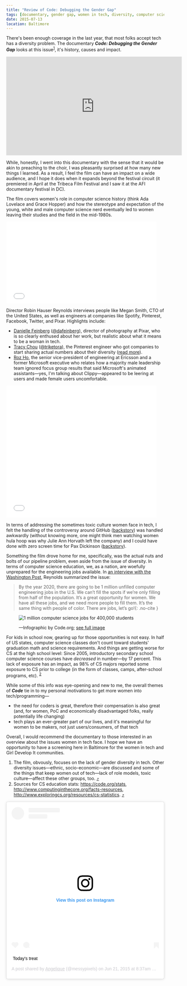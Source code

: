 ```yaml
---
title: "Review of Code: Debugging the Gender Gap"
tags: [documentary, gender gap, women in tech, diversity, computer science, tech culture]
date: 2015-07-13
location: Baltimore
---
```


There's been enough coverage in the last year, that most folks accept tech has a diversity problem. The documentary <strong><em>Code: Debugging the Gender Gap</em></strong> looks at this issue<sup id="return-fn1"><a href="#fn1">1</a></sup>, it's history, causes and impact.

<div class="embed-container yt">
    <iframe width="560" height="315" src="https://www.youtube-nocookie.com/embed/_QcBV6-7fJg" frameborder="0" allow="accelerometer; autoplay; encrypted-media; gyroscope; picture-in-picture" allowfullscreen></iframe>
</div>

While, honestly, I went into this documentary with the sense that it would be akin to preaching to the choir, I was pleasantly surprised at how many new things I learned. As a result, I feel the film can have an impact on a wide audience, and I hope it does when it expands beyond the festival circuit (it premiered in April at the Tribeca Film Festival and I saw it at the AFI documentary festival in DC).

The film covers women's role in computer science history (think Ada Lovelace and Grace Hopper) and how the stereotype and expectation of the young, white and male computer science nerd eventually led to women leaving their studies and the field in the mid-1980s.

<div class="embed-container giphy">
    <iframe src="//giphy.com/embed/B1QAE2xG9xS2A?html5=true" width="480" height="260" frameBorder="0" webkitAllowFullScreen mozallowfullscreen allowFullScreen></iframe>
</div>

Director Robin Hauser Reynolds interviews people like Megan Smith, CTO of the United States, as well as engineers at companies like Spotify, Pinterest, Facebook, Twitter, and Pixar. Highlights include:

- [Danielle Feinberg](http://www.seas.harvard.edu/news-events/publications/qa/danielle-feinberg) ([@dafeinberg](https://twitter.com/dafeinberg)), director of photography at Pixar, who is so clearly enthused about her work, but realistic about what it means to be a woman in tech.
- [Tracy Chou](http://www.vogue.com/4537369/pinterest-tracy-chou-silicon-valley) ([@triketora](https://twitter.com/triketora)), the Pinterest engineer who got companies to start sharing actual numbers about their diversity ([read more](http://www.wired.com/2015/04/tracy-chou/)).
- [Roz Ho](http://www.forbes.com/2010/05/18/microsoft-jobs-computer-science-engineering-math-forbes-woman-leadership-tech.html), the senior vice-president of engineering at Ericsson and a former Microsoft executive who relates how a majority male leadership team ignored focus group results that said Microsoft's animated assistants&mdash;yes, I'm talking about Clippy&mdash;appeared to be leering at users and made female users uncomfortable.

<div class="embed-container giphy">
    <iframe src="//giphy.com/embed/1S3vm6ISM2gDu?html5=true" width="480" height="421" frameBorder="0" webkitAllowFullScreen mozallowfullscreen allowFullScreen></iframe>
</div>

In terms of addressing the sometimes toxic culture women face in tech, I felt the handling of the controversy around GitHub ([backstory](http://techcrunch.com/2014/03/15/julie-ann-horvath-describes-sexism-and-intimidation-behind-her-github-exit/)) was handled awkwardly (without knowing more, one might think men watching women hula hoop was why Julie Ann Horvath left the company) and I could have done with zero screen time for Pax Dickinson ([backstory](http://valleywag.gawker.com/business-insider-ctos-is-your-new-tech-bro-nightmare-1280336916)).

Something the film drove home for me, specifically, was the actual nuts and bolts of our pipeline problem, even aside from the issue of diversity. In terms of computer science education, we, as a nation, are woefully unprepared for the engineering jobs available. In [an interview with the Washington Post](http://www.washingtonpost.com/blogs/innovations/wp/2015/05/12/11-questions-for-robin-hauser-reynolds-director-of-the-code-documentary/), Reynolds summarized the issue:

> By the year 2020, there are going to be 1 million unfilled computer engineering jobs in the U.S. We can’t fill the spots if we’re only filling from half of the population. It’s a great opportunity for women. We have all these jobs, and we need more people to fill them. It’s the same thing with people of color. There are jobs, let’s go!{: .no-cite }

<figure>

![1 million computer science jobs for 400,000 students](/assets/img/blog/2015/cs-jobs-vs-students.png)

<figcaption>&mdash;Infographic by Code.org; <a href="https://code.org/stats">see full image</a></figcaption>

</figure>

For kids in school now, gearing up for those opportunities is not easy. In half of US states, computer science classes don't count toward students' graduation math and science requirements. And things are getting worse for CS at the high school level: Since 2005, introductory secondary school computer science courses have *decreased* in number&mdash;by 17 percent. This lack of exposure has an impact, as 98% of CS majors reported some exposure to CS prior to college (in the form of classes, camps, after-school programs, etc). <sup id="return-fn2"><a href="#fn2">2</a></sup>

While some of this info was eye-opening and new to me, the overall themes of <strong><em>Code</em></strong> tie in to my personal motivations to get more women into tech/programming&mdash;

- the need for coders is great, therefore their compensation is also great (and, for women, PoC and economically disadvantaged folks, really potentially life changing)
- tech plays an ever-greater part of our lives, and it's meaningful for women to be makers, not just users/consumers, of that tech

Overall, I would recommend the documentary to those interested in an overview about the issues women in tech face. I hope we have an opportunity to have a screening here in Baltimore for the women in tech and Girl Develop It communities.

<ol class="footnotes">
    <li id="fn1">The film, obvously, focuses on the lack of gender diversity in tech. Other diversity issues&mdash;ethnic, socio-economic&mdash;are discussed and some of the things that keep women out of tech&mdash;lack of role models, toxic culture&mdash;affect these other groups, too. <a href="#return-fn1">&#x2934;</a></li>
    <li id="fn2">Sources for CS education stats: <a href="https://code.org/stats">https://code.org/stats</a>, <a href="http://www.computinginthecore.org/facts-resources">http://www.computinginthecore.org/facts-resources</a>, <a href="http://www.exploringcs.org/resources/cs-statistics">http://www.exploringcs.org/resources/cs-statistics</a>. <a href="#return-fn2">&#x2934;</a></li>
</ol>

<div class="embed-container instagram">
<blockquote class="instagram-media" data-instgrm-captioned data-instgrm-permalink="https://www.instagram.com/p/4Mky2PrdEe/?utm_source=ig_embed&amp;utm_campaign=loading" data-instgrm-version="12" style=" background:#FFF; border:0; border-radius:3px; box-shadow:0 0 1px 0 rgba(0,0,0,0.5),0 1px 10px 0 rgba(0,0,0,0.15); margin: 1px; max-width:540px; min-width:326px; padding:0; width:99.375%; width:-webkit-calc(100% - 2px); width:calc(100% - 2px);"><div style="padding:16px;"> <a href="https://www.instagram.com/p/4Mky2PrdEe/?utm_source=ig_embed&amp;utm_campaign=loading" style=" background:#FFFFFF; line-height:0; padding:0 0; text-align:center; text-decoration:none; width:100%;" target="_blank"> <div style=" display: flex; flex-direction: row; align-items: center;"> <div style="background-color: #F4F4F4; border-radius: 50%; flex-grow: 0; height: 40px; margin-right: 14px; width: 40px;"></div> <div style="display: flex; flex-direction: column; flex-grow: 1; justify-content: center;"> <div style=" background-color: #F4F4F4; border-radius: 4px; flex-grow: 0; height: 14px; margin-bottom: 6px; width: 100px;"></div> <div style=" background-color: #F4F4F4; border-radius: 4px; flex-grow: 0; height: 14px; width: 60px;"></div></div></div><div style="padding: 19% 0;"></div> <div style="display:block; height:50px; margin:0 auto 12px; width:50px;"><svg width="50px" height="50px" viewBox="0 0 60 60" version="1.1" xmlns="https://www.w3.org/2000/svg" xmlns:xlink="https://www.w3.org/1999/xlink"><g stroke="none" stroke-width="1" fill="none" fill-rule="evenodd"><g transform="translate(-511.000000, -20.000000)" fill="#000000"><g><path d="M556.869,30.41 C554.814,30.41 553.148,32.076 553.148,34.131 C553.148,36.186 554.814,37.852 556.869,37.852 C558.924,37.852 560.59,36.186 560.59,34.131 C560.59,32.076 558.924,30.41 556.869,30.41 M541,60.657 C535.114,60.657 530.342,55.887 530.342,50 C530.342,44.114 535.114,39.342 541,39.342 C546.887,39.342 551.658,44.114 551.658,50 C551.658,55.887 546.887,60.657 541,60.657 M541,33.886 C532.1,33.886 524.886,41.1 524.886,50 C524.886,58.899 532.1,66.113 541,66.113 C549.9,66.113 557.115,58.899 557.115,50 C557.115,41.1 549.9,33.886 541,33.886 M565.378,62.101 C565.244,65.022 564.756,66.606 564.346,67.663 C563.803,69.06 563.154,70.057 562.106,71.106 C561.058,72.155 560.06,72.803 558.662,73.347 C557.607,73.757 556.021,74.244 553.102,74.378 C549.944,74.521 548.997,74.552 541,74.552 C533.003,74.552 532.056,74.521 528.898,74.378 C525.979,74.244 524.393,73.757 523.338,73.347 C521.94,72.803 520.942,72.155 519.894,71.106 C518.846,70.057 518.197,69.06 517.654,67.663 C517.244,66.606 516.755,65.022 516.623,62.101 C516.479,58.943 516.448,57.996 516.448,50 C516.448,42.003 516.479,41.056 516.623,37.899 C516.755,34.978 517.244,33.391 517.654,32.338 C518.197,30.938 518.846,29.942 519.894,28.894 C520.942,27.846 521.94,27.196 523.338,26.654 C524.393,26.244 525.979,25.756 528.898,25.623 C532.057,25.479 533.004,25.448 541,25.448 C548.997,25.448 549.943,25.479 553.102,25.623 C556.021,25.756 557.607,26.244 558.662,26.654 C560.06,27.196 561.058,27.846 562.106,28.894 C563.154,29.942 563.803,30.938 564.346,32.338 C564.756,33.391 565.244,34.978 565.378,37.899 C565.522,41.056 565.552,42.003 565.552,50 C565.552,57.996 565.522,58.943 565.378,62.101 M570.82,37.631 C570.674,34.438 570.167,32.258 569.425,30.349 C568.659,28.377 567.633,26.702 565.965,25.035 C564.297,23.368 562.623,22.342 560.652,21.575 C558.743,20.834 556.562,20.326 553.369,20.18 C550.169,20.033 549.148,20 541,20 C532.853,20 531.831,20.033 528.631,20.18 C525.438,20.326 523.257,20.834 521.349,21.575 C519.376,22.342 517.703,23.368 516.035,25.035 C514.368,26.702 513.342,28.377 512.574,30.349 C511.834,32.258 511.326,34.438 511.181,37.631 C511.035,40.831 511,41.851 511,50 C511,58.147 511.035,59.17 511.181,62.369 C511.326,65.562 511.834,67.743 512.574,69.651 C513.342,71.625 514.368,73.296 516.035,74.965 C517.703,76.634 519.376,77.658 521.349,78.425 C523.257,79.167 525.438,79.673 528.631,79.82 C531.831,79.965 532.853,80.001 541,80.001 C549.148,80.001 550.169,79.965 553.369,79.82 C556.562,79.673 558.743,79.167 560.652,78.425 C562.623,77.658 564.297,76.634 565.965,74.965 C567.633,73.296 568.659,71.625 569.425,69.651 C570.167,67.743 570.674,65.562 570.82,62.369 C570.966,59.17 571,58.147 571,50 C571,41.851 570.966,40.831 570.82,37.631"></path></g></g></g></svg></div><div style="padding-top: 8px;"> <div style=" color:#3897f0; font-family:Arial,sans-serif; font-size:14px; font-style:normal; font-weight:550; line-height:18px;"> View this post on Instagram</div></div><div style="padding: 12.5% 0;"></div> <div style="display: flex; flex-direction: row; margin-bottom: 14px; align-items: center;"><div> <div style="background-color: #F4F4F4; border-radius: 50%; height: 12.5px; width: 12.5px; transform: translateX(0px) translateY(7px);"></div> <div style="background-color: #F4F4F4; height: 12.5px; transform: rotate(-45deg) translateX(3px) translateY(1px); width: 12.5px; flex-grow: 0; margin-right: 14px; margin-left: 2px;"></div> <div style="background-color: #F4F4F4; border-radius: 50%; height: 12.5px; width: 12.5px; transform: translateX(9px) translateY(-18px);"></div></div><div style="margin-left: 8px;"> <div style=" background-color: #F4F4F4; border-radius: 50%; flex-grow: 0; height: 20px; width: 20px;"></div> <div style=" width: 0; height: 0; border-top: 2px solid transparent; border-left: 6px solid #f4f4f4; border-bottom: 2px solid transparent; transform: translateX(16px) translateY(-4px) rotate(30deg)"></div></div><div style="margin-left: auto;"> <div style=" width: 0px; border-top: 8px solid #F4F4F4; border-right: 8px solid transparent; transform: translateY(16px);"></div> <div style=" background-color: #F4F4F4; flex-grow: 0; height: 12px; width: 16px; transform: translateY(-4px);"></div> <div style=" width: 0; height: 0; border-top: 8px solid #F4F4F4; border-left: 8px solid transparent; transform: translateY(-4px) translateX(8px);"></div></div></div></a> <p style=" margin:8px 0 0 0; padding:0 4px;"> <a href="https://www.instagram.com/p/4Mky2PrdEe/?utm_source=ig_embed&amp;utm_campaign=loading" style=" color:#000; font-family:Arial,sans-serif; font-size:14px; font-style:normal; font-weight:normal; line-height:17px; text-decoration:none; word-wrap:break-word;" target="_blank">Today&#39;s treat</a></p> <p style=" color:#c9c8cd; font-family:Arial,sans-serif; font-size:14px; line-height:17px; margin-bottom:0; margin-top:8px; overflow:hidden; padding:8px 0 7px; text-align:center; text-overflow:ellipsis; white-space:nowrap;">A post shared by <a href="https://www.instagram.com/messypixels/?utm_source=ig_embed&amp;utm_campaign=loading" style=" color:#c9c8cd; font-family:Arial,sans-serif; font-size:14px; font-style:normal; font-weight:normal; line-height:17px;" target="_blank"> Angelique</a> (@messypixels) on <time style=" font-family:Arial,sans-serif; font-size:14px; line-height:17px;" datetime="2015-06-21T15:37:30+00:00">Jun 21, 2015 at 8:37am PDT</time></p></div></blockquote> <script async src="//www.instagram.com/embed.js"></script></div>
